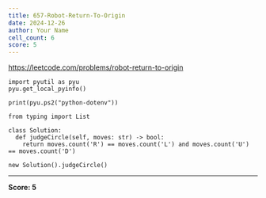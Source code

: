 ```yaml
---
title: 657-Robot-Return-To-Origin
date: 2024-12-26
author: Your Name
cell_count: 6
score: 5
---
```


https://leetcode.com/problems/robot-return-to-origin


```
import pyutil as pyu
pyu.get_local_pyinfo()
```


```
print(pyu.ps2("python-dotenv"))
```


```
from typing import List
```


```
class Solution:
  def judgeCircle(self, moves: str) -> bool:
    return moves.count('R') == moves.count('L') and moves.count('U') == moves.count('D')
```


```
new Solution().judgeCircle()
```


---
**Score: 5**